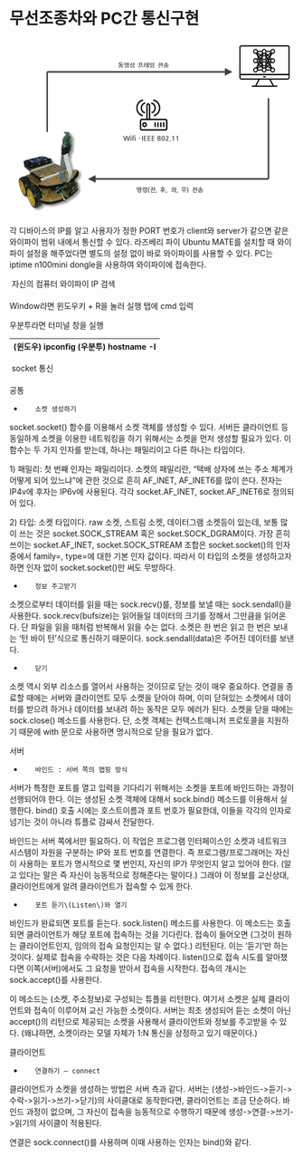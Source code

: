 # 무선조종차와 PC간 통신구현

![](../.gitbook/assets/image%20%289%29.png)



각 디바이스의 IP를 알고 사용자가 정한 PORT 번호가 client와 server가 같으면 같은 와이파이 범위 내에서 통신할 수 있다. 라즈베리 파이 Ubuntu MATE를 설치할 때 와이파이 설정을 해주었다면 별도의 설정 없이 바로 와이파이를 사용할 수 있다. PC는 iptime n100mini dongle을 사용하여 와이파이에 접속한다.

      자신의 컴퓨터 와이파이 IP 검색

Window라면 윈도우키 + R을 눌러 실행 탭에 cmd 입력

우분투라면 터미널 창을 실행

| \(윈도우\) ipconfig  \(우분투\) hostname -I |
| --- |


      socket 통신

공통

-        소켓 생성하기

socket.socket\(\) 함수를 이용해서 소켓 객체를 생성할 수 있다. 서버든 클라이언트 등 동일하게 소켓을 이용한 네트워킹을 하기 위해서는 소켓을 먼저 생성할 필요가 있다. 이 함수는 두 가지 인자를 받는데, 하나는 패밀리이고 다른 하나는 타입이다.

1\)     패밀리: 첫 번째 인자는 패밀리이다. 소켓의 패밀리란, “택배 상자에 쓰는 주소 체계가 어떻게 되어 있느냐”에 관한 것으로 흔히 AF\_INET, AF\_INET6를 많이 쓴다. 전자는 IP4v에 후자는 IP6v에 사용된다. 각각 socket.AF\_INET, socket.AF\_INET6로 정의되어 있다.

2\)     타입: 소켓 타입이다. raw 소켓, 스트림 소켓, 데이터그램 소켓등이 있는데, 보통 많이 쓰는 것은 socket.SOCK\_STREAM 혹은 socket.SOCK\_DGRAM이다. 가장 흔히 쓰이는 socket.AF\_INET, socket.SOCK\_STREAM 조합은 socket.socket\(\)의 인자 중에서 family=, type=에 대한 기본 인자 값이다. 따라서 이 타입의 소켓을 생성하고자 하면 인자 없이 socket.socket\(\)만 써도 무방하다.

-        정보 주고받기  
  
 소켓으로부터 데이터를 읽을 때는 sock.recv\(\)를, 정보를 보낼 때는 sock.sendall\(\)을 사용한다. sock.recv\(bufsize\)는 읽어들일 데이터의 크기를 정해서 그만큼을 읽어온다. 단 파일을 읽을 때처럼 반복해서 읽을 수는 없다. 소켓은 한 번은 읽고 한 번은 보내는 ‘턴 바이 턴’식으로 통신하기 때문이다.  sock.sendall\(data\)은 주어진 데이터를 보낸다.

-        닫기  
  
 소켓 역시 외부 리소스를 열어서 사용하는 것이므로 닫는 것이 매우 중요하다. 연결을 종료할 때에는 서버와 클라이언트 모두 소켓을 닫아야 하며, 이미 닫혀있는 소켓에서 데이터를 받으려 하거나 데이터를 보내려 하는 동작은 모두 에러가 된다. 소켓을 닫을 때에는 sock.close\(\) 메소드를 사용한다. 단, 소켓 객체는 컨텍스트매니저 프로토콜을 지원하기 때문에 with 문으로 사용하면 명시적으로 닫을 필요가 없다.

서버

-        바인드 : 서버 쪽의 맵핑 방식

서버가 특정한 포트를 열고 입력을 기다리기 위해서는 소켓을 포트에 바인드하는 과정이 선행되어야 한다.  이는 생성된 소켓 객체에 대해서 sock.bind\(\) 메소드를 이용해서 실행한다. bind\(\) 호출 시에는 호스트이름과 포트 번호가 필요한데, 이들을 각각의 인자로 넘기는 것이 아니라 튜플로 감싸서 전달한다.

바인드는 서버 쪽에서만 필요하다. 이 작업은 프로그램 인터페이스인 소켓과 네트워크 시스템이 자원을 구분하는 IP와 포트 번호를 연결한다. 즉 프로그램/프로그래머는 자신이 사용하는 포트가 명시적으로 몇 번인지, 자신의 IP가 무엇인지 알고 있어야 한다. \(알고 있다는 말은 즉 자신이 능동적으로 정해준다는 말이다.\) 그래야 이 정보를 교신상대, 클라이언트에게 알려 클라이언트가 접속할 수 있게 한다.

-        포트 듣기\(Listen\)와 열기

바인드가 완료되면 포트를 듣는다. sock.listen\(\) 메소드를 사용한다. 이 메소드는 호출되면 클라이언트가 해당 포트에 접속하는 것을 기다린다. 접속이 들어오면 \(그것이 원하는 클라이언트인지, 임의의 접속 요청인지는 알 수 없다.\) 리턴된다. 이는 ‘듣기’만 하는 것이다. 실제로 접속을 수락하는 것은 다음 차례이다.  listen\(\)으로 접속 시도를 알아챘다면 이쪽\(서버\)에서도 그 요청을 받아서 접속을 시작한다. 접속의 개시는 sock.accept\(\)를 사용한다.

이 메소드는 \(소켓, 주소정보\)로 구성되는 튜플을 리턴한다. 여기서 소켓은 실제 클라이언트와 접속이 이루어져 교신 가능한 소켓이다. 서버는 최초 생성되어 듣는 소켓이 아닌 accept\(\)의 리턴으로 제공되는 소켓을 사용해서 클라이언트와 정보를 주고받을 수 있다. \(왜냐하면, 소켓이라는 모델 자체가 1:N 통신을 상정하고 있기 때문이다.\)

클라이언트

-        연결하기 – connect

클라이언트가 소켓을 생성하는 방법은 서버 측과 같다. 서버는 \(생성-&gt;바인드-&gt;듣기-&gt;수락-&gt;읽기-&gt;쓰기-&gt;닫기\)의 사이클대로 동작한다면, 클라이언트는 조금 단순하다. 바인드 과정이 없으며, 그 자신이 접속을 능동적으로 수행하기 때문에 생성-&gt;연결-&gt;쓰기-&gt;읽기의 사이클이 적용된다.

연결은 sock.connect\(\)를 사용하며 이때 사용하는 인자는 bind\(\)와 같다.


